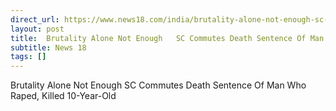 ```yaml
---
direct_url: https://www.news18.com/india/brutality-alone-not-enough-sc-commutes-death-sentence-of-man-who-raped-killed-10-year-old-ws-l-9446592.html
layout: post
title:  Brutality Alone Not Enough   SC Commutes Death Sentence Of Man Who Raped, Killed 10-Year-Old
subtitle: News 18
tags: []
---
```


 Brutality Alone Not Enough   SC Commutes Death Sentence Of Man Who Raped, Killed 10-Year-Old
